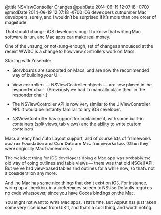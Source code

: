 @title NSViewController Changes
@pubDate 2014-06-19 12:07:18 -0700
@modDate 2014-06-19 12:07:18 -0700
iOS developers outnumber Mac developers, surely, and I wouldn’t be surprised if it’s more than one order of magnitude.

That should change. iOS developers ought to know that writing Mac software is fun, and Mac apps can make real money.

One of the unsung, or not-sung-enough, set of changes announced at the recent WWDC is a change to how view controllers work on Macs.

Starting with Yosemite:

* Storyboards are supported on Macs, and are now the recommended way of building your UI.

* View controllers — NSViewController objects — are now placed in the responder chain. (Previously we had to manually place them in the responder chain.)

* The NSViewController API is now very similar to the UIViewController API. It would be instantly familiar to any iOS developer.

* NSViewController has support for containment, with some built-in containers (split views, tab views) and the ability to write custom containers.

Macs already had Auto Layout support, and of course lots of frameworks such as Foundation and Core Data are Mac frameworks too. (Often they were originally Mac frameworks.)

The weirdest thing for iOS developers doing a Mac app was probably the old way of doing outlines and table views — there was that old NSCell API. But we’ve had view-based tables and outlines for a while now, so that’s not a consideration any more.

And the Mac has some nice things that don’t exist on iOS. For instance, wiring up a checkbox in a preferences screen to NSUserDefaults requires no code whatsoever, since you have Cocoa bindings on the Mac.

You might not want to write Mac apps. That’s fine. But AppKit has just taken some very nice ideas from UIKit, and that’s a cool thing, and worth noting.
